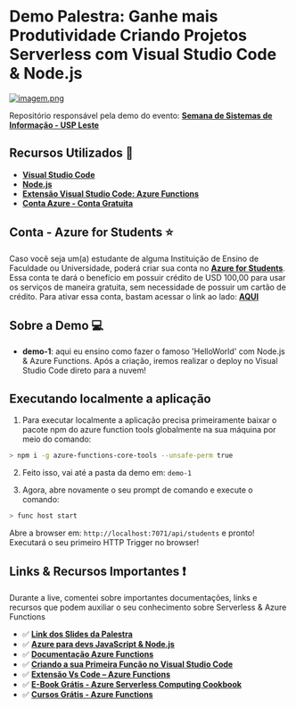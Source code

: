 # Demo Palestra: Ganhe mais Produtividade Criando Projetos Serverless com Visual Studio Code & Node.js 

[![imagem.png](https://i.postimg.cc/Jn1wKxwm/imagem.png)](https://postimg.cc/Lq008z60)

Repositório responsável pela demo do evento: **[Semana de Sistemas de Informação - USP Leste](http://ssi.dasiusp.com)**

## Recursos Utilizados 🚀

- **[Visual Studio Code](https://code.visualstudio.com/?WT.mc_id=ssiuspserverless-github-gllemos)**
- **[Node.js](https://nodejs.org/en/)**
- **[Extensão Visual Studio Code: Azure Functions](https://marketplace.visualstudio.com/items?itemName=ms-azuretools.vscode-azurefunctions&WT.mc_id=ssiuspserverless-github-gllemos)**
- **[Conta Azure - Conta Gratuita](https://azure.microsoft.com/free/?WT.mc_id=ssiuspserverless-github-gllemos)**

## Conta - Azure for Students ⭐️

Caso você seja um(a) estudante de alguma Instituição de Ensino de Faculdade ou Universidade, poderá criar sua conta no **[Azure for Students](https://azure.microsoft.com/pt-br/free/students/?WT.mc_id=ssiuspserverless-github-gllemos)**. Essa conta te dará o benefício em possuir crédito de USD 100,00 para usar os serviços de maneira gratuita, sem necessidade de possuir um cartão de crédito. Para ativar essa conta, bastam acessar o link ao lado: **[AQUI](https://azure.microsoft.com/pt-br/free/students/?WT.mc_id=ssiuspserverless-github-gllemos)**

## Sobre a Demo 💻

- **demo-1**: aqui eu ensino como fazer o famoso 'HelloWorld' com Node.js & Azure Functions. Após a criação, iremos realizar o deploy no Visual Studio Code direto para a nuvem!

## Executando localmente a aplicação

1. Para executar localmente a aplicação precisa primeiramente baixar o pacote npm do azure function tools globalmente na sua máquina por meio do comando:

```bash
> npm i -g azure-functions-core-tools --unsafe-perm true
```

2. Feito isso, vai até a pasta da demo em: `demo-1`

3. Agora, abre novamente o seu prompt de comando e execute o comando:

```bash
> func host start
```

Abre a browser em: `http://localhost:7071/api/students` e pronto! Executará o seu primeiro HTTP Trigger no browser!

## Links & Recursos Importantes ❗️

Durante a live, comentei sobre importantes documentações, links e recursos que podem auxiliar o seu conhecimento sobre Serverless & Azure Functions

- ✅ **[Link dos Slides da Palestra](https://aka.ms/AA5u7ek)**
- ✅ **[Azure para devs JavaScript & Node.js](https://docs.microsoft.com/pt-br/javascript/azure/?WT.mc_id=ssiuspserverless-github-gllemos&view=azure-node-latest)**
- ✅ **[Documentação Azure Functions](https://docs.microsoft.com/pt-br/azure/azure-functions/?WT.mc_id=ssiuspserverless-github-gllemos)**
- ✅ **[Criando a sua Primeira Função no Visual Studio Code](https://docs.microsoft.com/pt-br/azure/azure-functions/functions-create-first-function-vs-code?WT.mc_id=ssiuspserverless-github-gllemos)**
- ✅ **[Extensão Vs Code – Azure Functions](https://marketplace.visualstudio.com/items?itemName=ms-azuretools.vscode-azurefunctions&WT.mc_id=ssiuspserverless-github-gllemos)**
- ✅ **[E-Book Grátis - Azure Serverless Computing Cookbook](https://azure.microsoft.com/pt-br/resources/azure-serverless-computing-cookbook/?WT.mc_id=ssiuspserverless-github-gllemos)**
- ✅ **[Cursos Grátis - Azure Functions](https://docs.microsoft.com/pt-br/learn/paths/create-serverless-applications/?WT.mc_id=ssiuspserverless-github-gllemos)**
